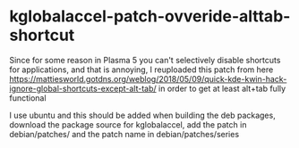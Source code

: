 # kglobalaccel-patch-ovveride-alttab-shortcut

Since for some reason in Plasma 5 you can't selectively disable shortcuts for applications, and that is annoying, I reuploaded this patch from here https://mattiesworld.gotdns.org/weblog/2018/05/09/quick-kde-kwin-hack-ignore-global-shortcuts-except-alt-tab/ in order to get at least alt+tab fully functional

I use ubuntu and this should be added when building the deb packages, download the package source for kglobalaccel, add the patch in debian/patches/ and the patch name in debian/patches/series
